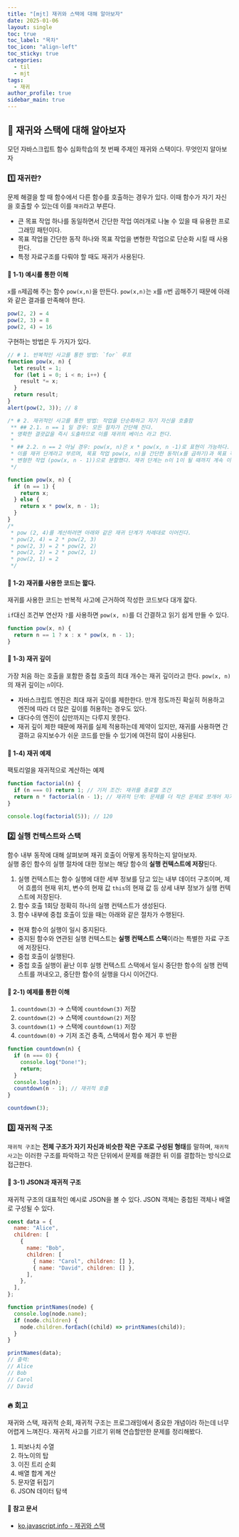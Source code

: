 ```yaml
---
title: "[mjt] 재귀와 스택에 대해 알아보자"
date: 2025-01-06
layout: single
toc: true
toc_label: "목차"
toc_icon: "align-left"
toc_sticky: true
categories:
  - til
  - mjt
tags:
  - 재귀
author_profile: true
sidebar_main: true
---
```


## :ledger: 재귀와 스택에 대해 알아보자

모던 자바스크립트 함수 심화학습의 첫 번째 주제인 재귀와 스택이다. 무엇인지 알아보자

### :one: 재귀란?

문제 해결을 할 때 함수에서 다른 함수를 호출하는 경우가 있다. 이때 함수가 자기 자신을 호출할 수 있는데 이를 `재귀`라고 부른다.

- 큰 목표 작업 하나를 동일하면서 간단한 작업 여러개로 나눌 수 있을 때 유용한 프로그래밍 패턴이다.
- 목표 작업을 간단한 동작 하나와 목표 작업을 변형한 작업으로 단순화 시킬 때 사용한다.
- 특정 자료구조를 다뤄야 할 때도 재귀가 사용된다.

#### :pushpin: 1-1) 예시를 통한 이해

`x`를 `n`제곱해 주는 함수 `pow(x,n)`을 만든다. `pow(x,n)`는 `x`를 `n`번 곱해주기 때문에 아래와 같은 결과를 만족해야 한다.

```javascript
pow(2, 2) = 4
pow(2, 3) = 8
pow(2, 4) = 16
```

구현하는 방법은 두 가지가 있다.

```javascript
// # 1. 반복적인 사고를 통한 방법: `for` 루프
function pow(x, n) {
  let result = 1;
  for (let i = 0; i < n; i++) {
    result *= x;
  }
  return result;
}
alert(pow(2, 3)); // 8

/* # 2. 재귀적인 사고를 통한 방법: 작업을 단순화하고 자기 자신을 호출함
 ** ## 2.1. n == 1 일 경우: 모든 절차가 간단해 진다.
 * 명확한 결괏값을 즉시 도출하므로 이를 재귀의 베이스 라고 한다.
 *
 * ## 2.2. n == 2 아닐 경우: pow(x, n)은 x * pow(x, n -1)로 표현이 가능하다.
 * 이를 재귀 단계라고 부르며, 목표 작업 pow(x, n)을 간단한 동작(x를 곱하기)과 목표 작업을
 * 변형한 작업 (pow(x, n - 1))으로 분할했다. 재귀 단계는 n이 1이 될 때까지 계속 이어진다.
 */

function pow(x, n) {
  if (n == 1) {
    return x;
  } else {
    return x * pow(x, n - 1);
  }
}
/*
 * pow (2, 4)를 계산하려면 아래와 같은 재귀 단계가 차례대로 이어진다.
 * pow(2, 4) = 2 * pow(2, 3)
 * pow(2, 3) = 2 * pow(2, 2)
 * pow(2, 2) = 2 * pow(2, 1)
 * pow(2, 1) = 2
 */
```

#### :pushpin: 1-2) 재귀를 사용한 코드는 짧다.

재귀를 사용한 코드는 반복적 사고에 근거하여 작성한 코드보다 대개 잛다.

`if`대신 조건부 연산자 `?`를 사용하면 `pow(x, n)`를 더 간결하고 읽기 쉽게 만들 수 있다.

```javascript
function pow(x, n) {
  return n == 1 ? x : x * pow(x, n - 1);
}
```

#### :pushpin: 1-3) 재귀 깊이

가장 처음 하는 호출을 포함한 중첩 호출의 최대 개수는 재귀 깊이라고 한다. `pow(x, n)`의 재귀 깊이는 `n`이다.

- 자바스크립트 엔진은 최대 재귀 깊이를 제한한다. 만개 정도까진 확실히 허용하고 엔진에 따라 더 많은 깊이를 허용하는 경우도 있다.
- 대다수의 엔진이 십만까지는 다루지 못한다.
- 재귀 깊이 제한 때문에 재귀를 실제 적용하는데 제약이 있지만, 재귀를 사용하면 간결하고 유지보수가 쉬운 코드를 만들 수 있기에 여전히 많이 사용된다.

#### :pushpin: 1-4) 재귀 예제

팩토리얼을 재귀적으로 계산하는 예제

```javascript
function factorial(n) {
  if (n === 0) return 1; // 기저 조건: 재귀를 종료할 조건
  return n * factorial(n - 1); // 재귀적 단계: 문제를 더 작은 문제로 쪼개어 자기 자신을 호출
}

console.log(factorial(5)); // 120
```

### :two: 실행 컨텍스트와 스택

함수 내부 동작에 대해 살펴보며 재귀 호출이 어떻게 동작하는지 알아보자. <br/>
실행 중인 함수의 실행 절차에 대한 정보는 해당 함수의 **실행 컨텍스트에 저장**된다.

1. 실행 컨텍스트는 함수 실행에 대한 세부 정보를 담고 있는 내부 데이터 구조이며, 제어 흐름의 현재 위치, 변수의 현재 값 `this`의 현재 값 등 상세 내부 정보가 실행 컨텍스트에 저장된다.
2. 함수 호출 1회당 정확히 하나의 실행 컨텍스트가 생성된다.
3. 함수 내부에 중첩 호출이 있을 때는 아래와 같은 절차가 수행된다.

- 현재 함수의 실행이 일시 중지된다.
- 중지된 함수와 연관된 실행 컨텍스트는 **실행 컨텍스트 스택**이라는 특별한 자료 구조에 저장된다.
- 중첩 호출이 실행된다.
- 중첩 호출 실행이 끝난 이후 실행 컨텍스트 스택에서 일시 중단한 함수의 실행 컨텍스트를 꺼내오고, 중단한 함수의 실행을 다시 이어간다.

#### :pushpin: 2-1) 예제를 통한 이해

1. `countdown(3)` → 스택에 `countdown(3)` 저장
2. `countdown(2)` → 스택에 `countdown(2)` 저장
3. `countdown(1)` → 스택에 `countdown(1)` 저장
4. `countdown(0)` → 기저 조건 충족, 스택에서 함수 제거 후 반환

```javascript
function countdown(n) {
  if (n === 0) {
    console.log("Done!");
    return;
  }
  console.log(n);
  countdown(n - 1); // 재귀적 호출
}

countdown(3);
```

### :three: 재귀적 구조

`재귀적 구조`는 **전체 구조가 자기 자신과 비슷한 작은 구조로 구성된 형태**를 말하며, `재귀적 사고`는 이러한 구조를 파악하고 작은 단위에서 문제를 해결한 뒤 이를 결합하는 방식으로 접근한다.

#### :pushpin: 3-1) JSON과 재귀적 구조

재귀적 구조의 대표적인 예시로 JSON을 볼 수 있다. JSON 객체는 중첩된 객체나 배열로 구성될 수 있다.

```javascript
const data = {
  name: "Alice",
  children: [
    {
      name: "Bob",
      children: [
        { name: "Carol", children: [] },
        { name: "David", children: [] },
      ],
    },
  ],
};

function printNames(node) {
  console.log(node.name);
  if (node.children) {
    node.children.forEach((child) => printNames(child));
  }
}

printNames(data);
// 출력:
// Alice
// Bob
// Carol
// David
```

### :fire: 회고

재귀와 스택, 재귀적 순회, 재귀적 구조는 프로그래밍에서 중요한 개념이라 하는데 너무 어렵게 느껴진다. 재귀적 사고를 기르기 위해 연습할만한 문제를 정리해봤다.

1. 피보나치 수열
2. 하노이의 탑
3. 이진 트리 순회
4. 배열 합계 계산
5. 문자열 뒤집기
6. JSON 데이터 탐색

#### :pushpin: 참고 문서

- [ko.javascript.info - 재귀와 스택](https://ko.javascript.info/recursion)
